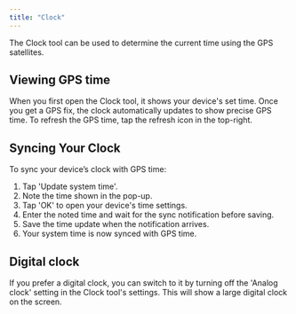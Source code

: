 ```yaml
---
title: "Clock"
---
```


The Clock tool can be used to determine the current time using the GPS satellites.

## Viewing GPS time
When you first open the Clock tool, it shows your device's set time. Once you get a GPS fix, the clock automatically updates to show precise GPS time. To refresh the GPS time, tap the refresh icon in the top-right.

## Syncing Your Clock
To sync your device’s clock with GPS time:

1. Tap 'Update system time'.
2. Note the time shown in the pop-up.
3. Tap 'OK' to open your device's time settings.
4. Enter the noted time and wait for the sync notification before saving.
5. Save the time update when the notification arrives.
6. Your system time is now synced with GPS time.

## Digital clock
If you prefer a digital clock, you can switch to it by turning off the 'Analog clock' setting in the Clock tool's settings. This will show a large digital clock on the screen.
